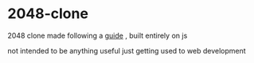 # 2048-clone

2048 clone made following a [guide](https://www.youtube.com/watch?v=wOVEe9eawXc) , built entirely on js 

not intended to be anything useful just getting used to web development
